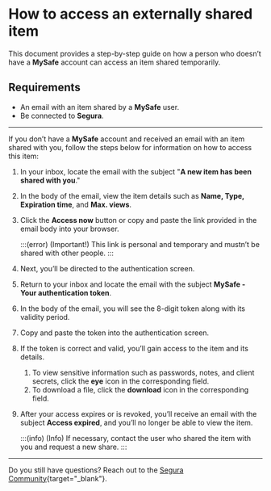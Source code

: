 # How to access an externally shared item

This document provides a step-by-step guide on how a person who doesn’t have a **MySafe** account can access an item shared temporarily.

## Requirements

- An email with an item shared by a **MySafe** user.
- Be connected to **Segura**.

---

If you don’t have a **MySafe** account and received an email with an item shared with you, follow the steps below for information on how to access this item:

1. In your inbox, locate the email with the subject "**A new item has been shared with you**."
2. In the body of the email, view the item details such as **Name, Type, Expiration time**, and **Max. views**.
3. Click the **Access now** button or copy and paste the link provided in the email body into your browser.

    :::(error) (Important!)
    This link is personal and temporary and mustn’t be shared with other people.
    :::

4. Next, you’ll be directed to the authentication screen.
5. Return to your inbox and locate the email with the subject **MySafe - Your authentication token**.
6. In the body of the email, you will see the 8-digit token along with its validity period.
7. Copy and paste the token into the authentication screen.
8. If the token is correct and valid, you’ll gain access to the item and its details.
    1. To view sensitive information such as passwords, notes, and client secrets, click the **eye** icon in the corresponding field.
    2. To download a file, click the **download** icon in the corresponding field.
9. After your access expires or is revoked, you’ll receive an email with the subject **Access expired**, and you’ll no longer be able to view the item.

    :::(info) (Info)
    If necessary, contact the user who shared the item with you and request a new share.
    :::

---

Do you still have questions? Reach out to the [Segura Community](https://community.Segura.io/){target="_blank"}.

